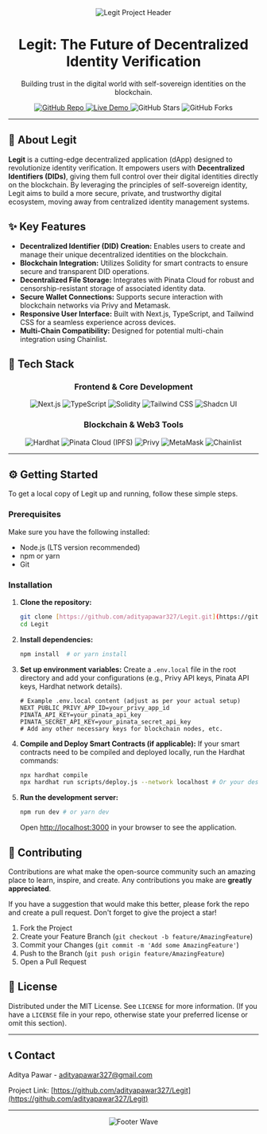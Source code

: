 <div align="center">
  <img src="https://capsule-render.vercel.app/api?type=slice&color=gradient&height=200&section=header&text=Legit&fontSize=90&fontColor=FFFFFF&animation=fadeIn" alt="Legit Project Header" />
</div>

<div align="center">
  <h1>Legit: The Future of Decentralized Identity Verification</h1>
  <p>Building trust in the digital world with self-sovereign identities on the blockchain.</p>

  <p>
    <a href="https://github.com/adityapawar327/Legit">
      <img src="https://img.shields.io/badge/GitHub-Repository-181717?style=for-the-badge&logo=github&logoColor=white" alt="GitHub Repo"/>
    </a>
    <a href="https://legit-sooty.vercel.app/">
      <img src="https://img.shields.io/badge/Website-Live%20Demo-informational?style=for-the-badge&logo=vercel&logoColor=white" alt="Live Demo"/>
    </a>
    <img src="https://img.shields.io/github/stars/adityapawar327/Legit?style=for-the-badge&color=gold" alt="GitHub Stars"/>
    <img src="https://img.shields.io/github/forks/adityapawar327/Legit?style=for-the-badge&color=lightgray" alt="GitHub Forks"/>
  </p>
</div>

---

## 🌟 About Legit

**Legit** is a cutting-edge decentralized application (dApp) designed to revolutionize identity verification. It empowers users with **Decentralized Identifiers (DIDs)**, giving them full control over their digital identities directly on the blockchain. By leveraging the principles of self-sovereign identity, Legit aims to build a more secure, private, and trustworthy digital ecosystem, moving away from centralized identity management systems.

## ✨ Key Features

* **Decentralized Identifier (DID) Creation:** Enables users to create and manage their unique decentralized identities on the blockchain.
* **Blockchain Integration:** Utilizes Solidity for smart contracts to ensure secure and transparent DID operations.
* **Decentralized File Storage:** Integrates with Pinata Cloud for robust and censorship-resistant storage of associated identity data.
* **Secure Wallet Connections:** Supports secure interaction with blockchain networks via Privy and Metamask.
* **Responsive User Interface:** Built with Next.js, TypeScript, and Tailwind CSS for a seamless experience across devices.
* **Multi-Chain Compatibility:** Designed for potential multi-chain integration using Chainlist.

## 🚀 Tech Stack

<div align="center">
  <h3>Frontend & Core Development</h3>
  <p>
    <img src="https://img.shields.io/badge/Next.js-000000?style=for-the-badge&logo=next.js&logoColor=white" alt="Next.js"/>
    <img src="https://img.shields.io/badge/TypeScript-3178C6?style=for-the-badge&logo=typescript&logoColor=white" alt="TypeScript"/>
    <img src="https://img.shields.io/badge/Solidity-363636?style=for-the-badge&logo=solidity&logoColor=white" alt="Solidity"/>
    <img src="https://img.shields.io/badge/Tailwind_CSS-06B6D4?style=for-the-badge&logo=tailwind-css&logoColor=white" alt="Tailwind CSS"/>
    <img src="https://img.shields.io/badge/Shadcn_UI-000000?style=for-the-badge&logo=shadcnui&logoColor=white" alt="Shadcn UI"/>
  </p>

  <h3>Blockchain & Web3 Tools</h3>
  <p>
    <img src="https://img.shields.io/badge/Hardhat-E0B0FF?style=for-the-badge&logo=hardhat&logoColor=white" alt="Hardhat"/>
    <img src="https://img.shields.io/badge/Pinata_Cloud-000000?style=for-the-badge&logo=ipfs&logoColor=white" alt="Pinata Cloud (IPFS)"/>
    <img src="https://img.shields.io/badge/Privy-000000?style=for-the-badge&logo=privy&logoColor=white" alt="Privy"/>
    <img src="https://img.shields.io/badge/MetaMask-E8831D?style=for-the-badge&logo=metamask&logoColor=white" alt="MetaMask"/>
    <img src="https://img.shields.io/badge/Chainlist-000000?style=for-the-badge&logo=ethereum&logoColor=white" alt="Chainlist"/>
  </p>
</div>

---

## ⚙️ Getting Started

To get a local copy of Legit up and running, follow these simple steps.

### Prerequisites

Make sure you have the following installed:

* Node.js (LTS version recommended)
* npm or yarn
* Git

### Installation

1.  **Clone the repository:**
    ```bash
    git clone [https://github.com/adityapawar327/Legit.git](https://github.com/adityapawar327/Legit.git)
    cd Legit
    ```
2.  **Install dependencies:**
    ```bash
    npm install  # or yarn install
    ```
3.  **Set up environment variables:**
    Create a `.env.local` file in the root directory and add your configurations (e.g., Privy API keys, Pinata API keys, Hardhat network details).
    ```
    # Example .env.local content (adjust as per your actual setup)
    NEXT_PUBLIC_PRIVY_APP_ID=your_privy_app_id
    PINATA_API_KEY=your_pinata_api_key
    PINATA_SECRET_API_KEY=your_pinata_secret_api_key
    # Add any other necessary keys for blockchain nodes, etc.
    ```
4.  **Compile and Deploy Smart Contracts (if applicable):**
    If your smart contracts need to be compiled and deployed locally, run the Hardhat commands:
    ```bash
    npx hardhat compile
    npx hardhat run scripts/deploy.js --network localhost # Or your desired network
    ```
5.  **Run the development server:**
    ```bash
    npm run dev # or yarn dev
    ```
    Open [http://localhost:3000](http://localhost:3000) in your browser to see the application.

## 🤝 Contributing

Contributions are what make the open-source community such an amazing place to learn, inspire, and create. Any contributions you make are **greatly appreciated**.

If you have a suggestion that would make this better, please fork the repo and create a pull request. Don't forget to give the project a star!

1.  Fork the Project
2.  Create your Feature Branch (`git checkout -b feature/AmazingFeature`)
3.  Commit your Changes (`git commit -m 'Add some AmazingFeature'`)
4.  Push to the Branch (`git push origin feature/AmazingFeature`)
5.  Open a Pull Request

## 📄 License

Distributed under the MIT License. See `LICENSE` for more information. (If you have a `LICENSE` file in your repo, otherwise state your preferred license or omit this section).

---

## 📞 Contact

Aditya Pawar - adityapawar327@gmail.com

Project Link: [https://github.com/adityapawar327/Legit](https://github.com/adityapawar327/Legit)

---

<div align="center">
  <img src="https://capsule-render.vercel.app/api?type=waving&color=gradient&height=100&section=footer&animation=fadeIn" alt="Footer Wave" />
</div>
